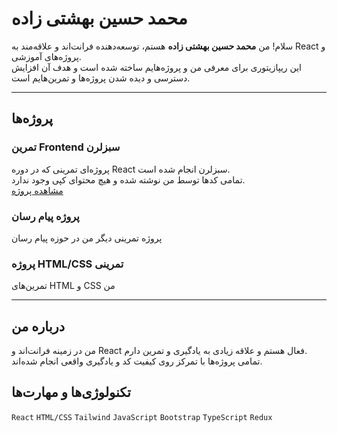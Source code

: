 # محمد حسین بهشتی زاده

سلام! من **محمد حسین بهشتی زاده** هستم، توسعه‌دهنده فرانت‌اند و علاقه‌مند به React و پروژه‌های آموزشی.  
این ریپازیتوری برای معرفی من و پروژه‌هایم ساخته شده است و هدف آن افزایش دسترسی و دیده شدن پروژه‌ها و تمرین‌هایم است.

---

## پروژه‌ها

### تمرین Frontend سبزلرن

پروژه‌ای تمرینی که در دوره React سبزلرن انجام شده است.  
تمامی کدها توسط من نوشته شده و هیچ محتوای کپی وجود ندارد.  
[مشاهده پروژه](https://github.com/codedByBz/practice-sabzlearn-react)

### پروژه پیام رسان

پروژه تمرینی دیگر من در حوزه پیام رسان

### پروژه HTML/CSS تمرینی

تمرین‌های HTML و CSS من

---

## درباره من

من در زمینه فرانت‌اند و React فعال هستم و علاقه زیادی به یادگیری و تمرین دارم.  
تمامی پروژه‌ها با تمرکز روی کیفیت کد و یادگیری واقعی انجام شده‌اند.

## تکنولوژی‌ها و مهارت‌ها

`React` `HTML/CSS` `Tailwind` `JavaScript` `Bootstrap` `TypeScript` `Redux`
